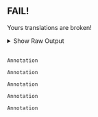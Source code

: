 ## FAIL!
Yours translations are broken!
<details><summary>Show Raw Output</summary>
<p>
error!</br>
error!</br>
error!</br>
error!</br>
error!</br>
error!</br>
error!</br>

error!</br>
error!</br>
error!</br>
error!</br>
error!</br>
error!</br>
error!</br>

error!</br>
error!</br>
error!</br>
error!</br>
error!</br>
error!</br>
error!</br></p>
</details><br/>


`Annotation`

`Annotation`

`Annotation`

`Annotation`

`Annotation`

